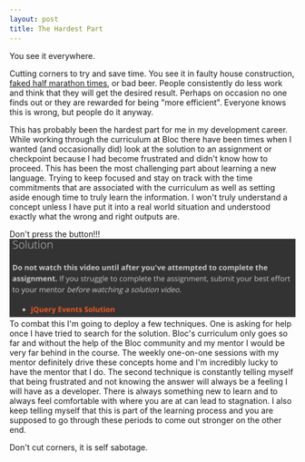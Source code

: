 ```yaml
---
layout: post
title: The Hardest Part 
---
```


You see it everywhere.

Cutting corners to try and save time.  You see it in faulty house construction, [faked half marathon times](http://www.marathoninvestigation.com/2017/02/runner-disqualified-after-claiming-2nd.html), or bad beer.  People consistently do less work and think that they will get the desired result.  Perhaps on occasion no one finds out or they are rewarded for being "more efficient".  Everyone knows this is wrong, but people do it anyway.

This has probably been the hardest part for me in my development career.  While working through the curriculum at Bloc there have been times when I wanted (and occasionally did) look at the solution to an assignment or checkpoint because I had become frustrated and didn't know how to proceed.  This has been the most challenging part about learning a new language.  Trying to keep focused and stay on track with the time commitments that are associated with the curriculum as well as setting aside enough time to truly learn the information.  I won't truly understand a concept unless I have put it into a real world situation and understood exactly what the wrong and right outputs are.

Don't press the button!!!
![The Solution](/img/solution.png)
To combat this I'm going to deploy a few techniques.  One is asking for help once I have tried to search for the solution.  Bloc's curriculum only goes so far and without the help of the Bloc community and my mentor I would be very far behind in the course.  The weekly one-on-one sessions with my mentor definitely drive these concepts home and I'm incredibly lucky to have the mentor that I do.  The second technique is constantly telling myself that being frustrated and not knowing the answer will always be a feeling I will have as a developer.  There is always something new to learn and to always feel comfortable with where you are at can lead to stagnation.  I also keep telling myself that this is part of the learning process and you are supposed to go through these periods to come out stronger on the other end.

Don't cut corners, it is self sabotage.
